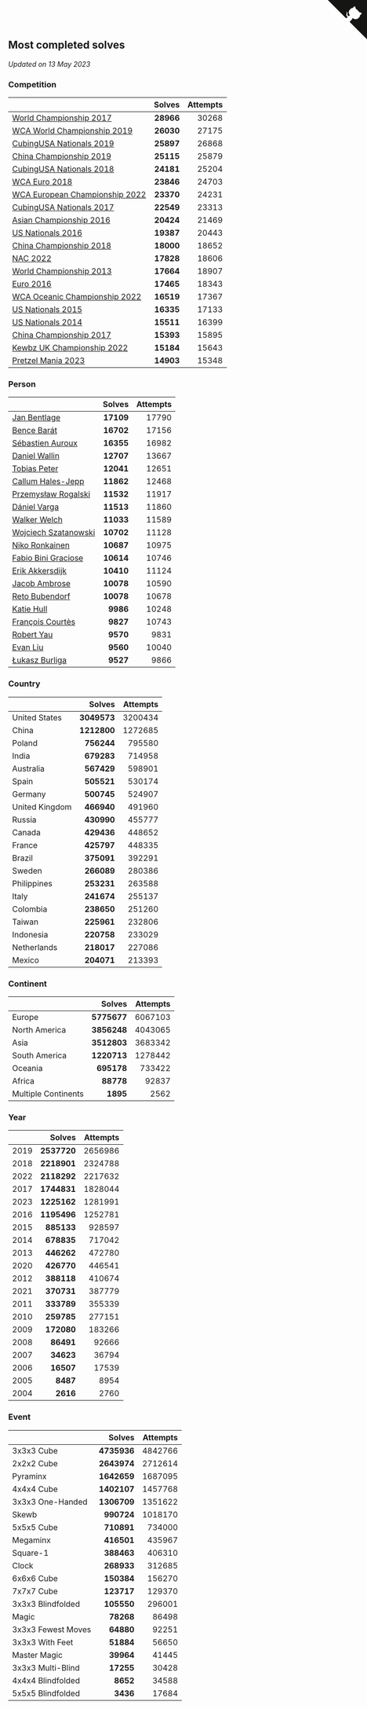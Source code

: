 ## Most completed solves

*Updated on 13 May 2023*


### Competition

|  | Solves | Attempts |
| :--- | ---: | ---: |
| [World Championship 2017](https://www.worldcubeassociation.org/competitions/WC2017) | **28966** | 30268 |
| [WCA World Championship 2019](https://www.worldcubeassociation.org/competitions/WC2019) | **26030** | 27175 |
| [CubingUSA Nationals 2019](https://www.worldcubeassociation.org/competitions/CubingUSANationals2019) | **25897** | 26868 |
| [China Championship 2019](https://www.worldcubeassociation.org/competitions/ChinaChampionship2019) | **25115** | 25879 |
| [CubingUSA Nationals 2018](https://www.worldcubeassociation.org/competitions/CubingUSANationals2018) | **24181** | 25204 |
| [WCA Euro 2018](https://www.worldcubeassociation.org/competitions/Euro2018) | **23846** | 24703 |
| [WCA European Championship 2022](https://www.worldcubeassociation.org/competitions/Euro2022) | **23370** | 24231 |
| [CubingUSA Nationals 2017](https://www.worldcubeassociation.org/competitions/CubingUSANationals2017) | **22549** | 23313 |
| [Asian Championship 2016](https://www.worldcubeassociation.org/competitions/AsianChampionship2016) | **20424** | 21469 |
| [US Nationals 2016](https://www.worldcubeassociation.org/competitions/USNationals2016) | **19387** | 20443 |
| [China Championship 2018](https://www.worldcubeassociation.org/competitions/ChinaChampionship2018) | **18000** | 18652 |
| [NAC 2022](https://www.worldcubeassociation.org/competitions/NAC2022) | **17828** | 18606 |
| [World Championship 2013](https://www.worldcubeassociation.org/competitions/WC2013) | **17664** | 18907 |
| [Euro 2016](https://www.worldcubeassociation.org/competitions/Euro2016) | **17465** | 18343 |
| [WCA Oceanic Championship 2022](https://www.worldcubeassociation.org/competitions/OC2022) | **16519** | 17367 |
| [US Nationals 2015](https://www.worldcubeassociation.org/competitions/USNationals2015) | **16335** | 17133 |
| [US Nationals 2014](https://www.worldcubeassociation.org/competitions/USNationals2014) | **15511** | 16399 |
| [China Championship 2017](https://www.worldcubeassociation.org/competitions/ChinaChampionship2017) | **15393** | 15895 |
| [Kewbz UK Championship 2022](https://www.worldcubeassociation.org/competitions/KewbzUKChampionship2022) | **15184** | 15643 |
| [Pretzel Mania 2023](https://www.worldcubeassociation.org/competitions/PretzelMania2023) | **14903** | 15348 |

### Person

|  | Solves | Attempts |
| :--- | ---: | ---: |
| [Jan Bentlage](https://www.worldcubeassociation.org/persons/2010BENT01) | **17109** | 17790 |
| [Bence Barát](https://www.worldcubeassociation.org/persons/2008BARA01) | **16702** | 17156 |
| [Sébastien Auroux](https://www.worldcubeassociation.org/persons/2008AURO01) | **16355** | 16982 |
| [Daniel Wallin](https://www.worldcubeassociation.org/persons/2013WALL03) | **12707** | 13667 |
| [Tobias Peter](https://www.worldcubeassociation.org/persons/2014PETE03) | **12041** | 12651 |
| [Callum Hales-Jepp](https://www.worldcubeassociation.org/persons/2012HALE01) | **11862** | 12468 |
| [Przemysław Rogalski](https://www.worldcubeassociation.org/persons/2013ROGA02) | **11532** | 11917 |
| [Dániel Varga](https://www.worldcubeassociation.org/persons/2008VARG01) | **11513** | 11860 |
| [Walker Welch](https://www.worldcubeassociation.org/persons/2011WELC01) | **11033** | 11589 |
| [Wojciech Szatanowski](https://www.worldcubeassociation.org/persons/2011SZAT01) | **10702** | 11128 |
| [Niko Ronkainen](https://www.worldcubeassociation.org/persons/2010RONK01) | **10687** | 10975 |
| [Fabio Bini Graciose](https://www.worldcubeassociation.org/persons/2010GRAC02) | **10614** | 10746 |
| [Erik Akkersdijk](https://www.worldcubeassociation.org/persons/2005AKKE01) | **10410** | 11124 |
| [Jacob Ambrose](https://www.worldcubeassociation.org/persons/2010AMBR01) | **10078** | 10590 |
| [Reto Bubendorf](https://www.worldcubeassociation.org/persons/2012BUBE01) | **10078** | 10678 |
| [Katie Hull](https://www.worldcubeassociation.org/persons/2010HULL01) | **9986** | 10248 |
| [François Courtès](https://www.worldcubeassociation.org/persons/2008COUR01) | **9827** | 10743 |
| [Robert Yau](https://www.worldcubeassociation.org/persons/2009YAUR01) | **9570** | 9831 |
| [Evan Liu](https://www.worldcubeassociation.org/persons/2009LIUE01) | **9560** | 10040 |
| [Łukasz Burliga](https://www.worldcubeassociation.org/persons/2013BURL01) | **9527** | 9866 |

### Country

|  | Solves | Attempts |
| :--- | ---: | ---: |
| United States | **3049573** | 3200434 |
| China | **1212800** | 1272685 |
| Poland | **756244** | 795580 |
| India | **679283** | 714958 |
| Australia | **567429** | 598901 |
| Spain | **505521** | 530174 |
| Germany | **500745** | 524907 |
| United Kingdom | **466940** | 491960 |
| Russia | **430990** | 455777 |
| Canada | **429436** | 448652 |
| France | **425797** | 448335 |
| Brazil | **375091** | 392291 |
| Sweden | **266089** | 280386 |
| Philippines | **253231** | 263588 |
| Italy | **241674** | 255137 |
| Colombia | **238650** | 251260 |
| Taiwan | **225961** | 232806 |
| Indonesia | **220758** | 233029 |
| Netherlands | **218017** | 227086 |
| Mexico | **204071** | 213393 |

### Continent

|  | Solves | Attempts |
| :--- | ---: | ---: |
| Europe | **5775677** | 6067103 |
| North America | **3856248** | 4043065 |
| Asia | **3512803** | 3683342 |
| South America | **1220713** | 1278442 |
| Oceania | **695178** | 733422 |
| Africa | **88778** | 92837 |
| Multiple Continents | **1895** | 2562 |

### Year

|  | Solves | Attempts |
| :--- | ---: | ---: |
| 2019 | **2537720** | 2656986 |
| 2018 | **2218901** | 2324788 |
| 2022 | **2118292** | 2217632 |
| 2017 | **1744831** | 1828044 |
| 2023 | **1225162** | 1281991 |
| 2016 | **1195496** | 1252781 |
| 2015 | **885133** | 928597 |
| 2014 | **678835** | 717042 |
| 2013 | **446262** | 472780 |
| 2020 | **426770** | 446541 |
| 2012 | **388118** | 410674 |
| 2021 | **370731** | 387779 |
| 2011 | **333789** | 355339 |
| 2010 | **259785** | 277151 |
| 2009 | **172080** | 183266 |
| 2008 | **86491** | 92666 |
| 2007 | **34623** | 36794 |
| 2006 | **16507** | 17539 |
| 2005 | **8487** | 8954 |
| 2004 | **2616** | 2760 |

### Event

|  | Solves | Attempts |
| :--- | ---: | ---: |
| 3x3x3 Cube | **4735936** | 4842766 |
| 2x2x2 Cube | **2643974** | 2712614 |
| Pyraminx | **1642659** | 1687095 |
| 4x4x4 Cube | **1402107** | 1457768 |
| 3x3x3 One-Handed | **1306709** | 1351622 |
| Skewb | **990724** | 1018170 |
| 5x5x5 Cube | **710891** | 734000 |
| Megaminx | **416501** | 435967 |
| Square-1 | **388463** | 406310 |
| Clock | **268933** | 312685 |
| 6x6x6 Cube | **150384** | 156270 |
| 7x7x7 Cube | **123717** | 129370 |
| 3x3x3 Blindfolded | **105550** | 296001 |
| Magic | **78268** | 86498 |
| 3x3x3 Fewest Moves | **64880** | 92251 |
| 3x3x3 With Feet | **51884** | 56650 |
| Master Magic | **39964** | 41445 |
| 3x3x3 Multi-Blind | **17255** | 30428 |
| 4x4x4 Blindfolded | **8652** | 34588 |
| 5x5x5 Blindfolded | **3436** | 17684 |


<a href="https://github.com/jonatanklosko/wca_statistics" class="github-corner" aria-label="View source on Github"><svg width="80" height="80" viewBox="0 0 250 250" style="fill:#151513; color:#fff; position: absolute; top: 0; border: 0; right: 0;" aria-hidden="true"><path d="M0,0 L115,115 L130,115 L142,142 L250,250 L250,0 Z"></path><path d="M128.3,109.0 C113.8,99.7 119.0,89.6 119.0,89.6 C122.0,82.7 120.5,78.6 120.5,78.6 C119.2,72.0 123.4,76.3 123.4,76.3 C127.3,80.9 125.5,87.3 125.5,87.3 C122.9,97.6 130.6,101.9 134.4,103.2" fill="currentColor" style="transform-origin: 130px 106px;" class="octo-arm"></path><path d="M115.0,115.0 C114.9,115.1 118.7,116.5 119.8,115.4 L133.7,101.6 C136.9,99.2 139.9,98.4 142.2,98.6 C133.8,88.0 127.5,74.4 143.8,58.0 C148.5,53.4 154.0,51.2 159.7,51.0 C160.3,49.4 163.2,43.6 171.4,40.1 C171.4,40.1 176.1,42.5 178.8,56.2 C183.1,58.6 187.2,61.8 190.9,65.4 C194.5,69.0 197.7,73.2 200.1,77.6 C213.8,80.2 216.3,84.9 216.3,84.9 C212.7,93.1 206.9,96.0 205.4,96.6 C205.1,102.4 203.0,107.8 198.3,112.5 C181.9,128.9 168.3,122.5 157.7,114.1 C157.9,116.9 156.7,120.9 152.7,124.9 L141.0,136.5 C139.8,137.7 141.6,141.9 141.8,141.8 Z" fill="currentColor" class="octo-body"></path></svg></a><style>.github-corner:hover .octo-arm{animation:octocat-wave 560ms ease-in-out}@keyframes octocat-wave{0%,100%{transform:rotate(0)}20%,60%{transform:rotate(-25deg)}40%,80%{transform:rotate(10deg)}}@media (max-width:500px){.github-corner:hover .octo-arm{animation:none}.github-corner .octo-arm{animation:octocat-wave 560ms ease-in-out}}</style>
